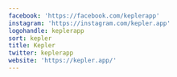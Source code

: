 ```yaml
---
facebook: 'https://facebook.com/keplerapp'
instagram: 'https://instagram.com/kepler.app'
logohandle: keplerapp
sort: kepler
title: Kepler
twitter: keplerapp
website: 'https://kepler.app/'
---
```

